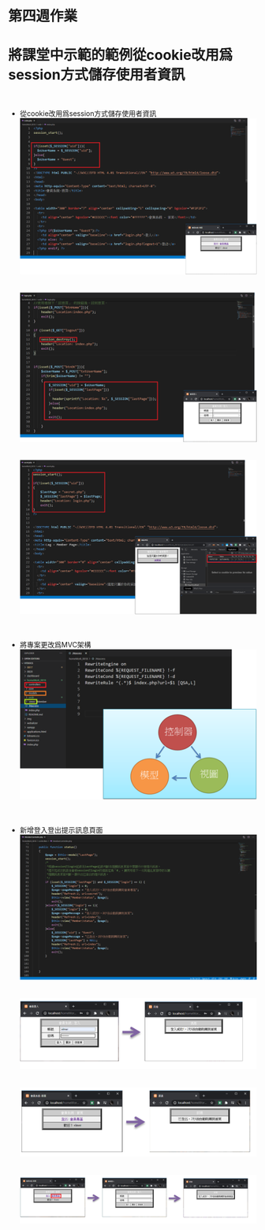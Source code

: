 # 第四週作業 
# 將課堂中示範的範例從cookie改用爲session方式儲存使用者資訊
<br >

- 從cookie改用爲session方式儲存使用者資訊<br >
  ![image](https://github.com/elmerlast/homeWork_0818/blob/master/img/首頁.png)<br /><br /><br />
  ![image](https://github.com/elmerlast/homeWork_0818/blob/master/img/會員登入.png)<br /><br /><br />
  ![image](https://github.com/elmerlast/homeWork_0818/blob/master/img/會員專區.png)<br /><br /><br />
- 將專案更改爲MVC架構<br >
  ![image](https://github.com/elmerlast/homeWork_0818/blob/master/img/MVC2.png)<br /><br /><br />

- 新增登入登出提示訊息頁面<br >
  ![image](https://github.com/elmerlast/homeWork_0818/blob/master/img/提示訊息頁面.png)<br /><br /><br />
  ![image](https://github.com/elmerlast/homeWork_0818/blob/master/img/登入訊息.PNG)<br /><br /><br />
  ![image](https://github.com/elmerlast/homeWork_0818/blob/master/img/登出訊息.PNG)<br /><br /><br />
  ![image](https://github.com/elmerlast/homeWork_0818/blob/master/img/會員專區訊息.PNG)<br /><br /><br />
